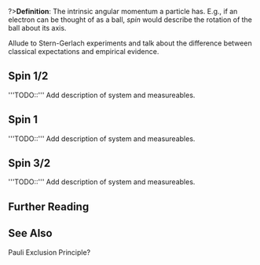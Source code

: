 ?>**Definition**: The intrinsic angular momentum a particle has. E.g., if an electron can be thought of as a ball, _spin_ would describe the rotation of the ball about its axis.

Allude to Stern-Gerlach experiments and talk about the difference between classical
expectations and empirical evidence.

## Spin 1/2
'''TODO::''' Add description of system and measureables.

## Spin 1
'''TODO::''' Add description of system and measureables.

## Spin 3/2
'''TODO::''' Add description of system and measureables.

## Further Reading

## See Also
Pauli Exclusion Principle?
